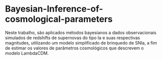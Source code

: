 # Bayesian-Inference-of-cosmological-parameters
Neste trabalho, são aplicados métodos bayesianos a dados observacionais simulados de redshifts de supernovas do  tipo Ia e suas respectivas magnitudes, utilizando um modelo simplificado de brinquedo de SNIa, a fim de estimar os valores de parâmetros cosmológicos que descrevem o modelo  LambdaCDM.
